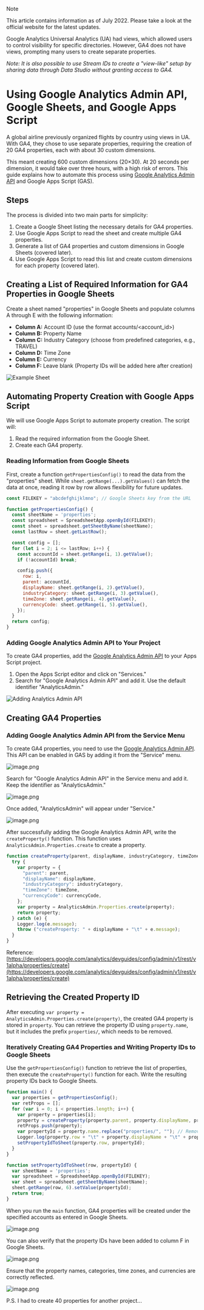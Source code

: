 
> [!NOTE]
> This article contains information as of July 2022. Please take a look at the official website for the latest updates.


Google Analytics Universal Analytics (UA) had views, which allowed users to control visibility for specific directories. However, GA4 does not have views, prompting many users to create separate properties.

*Note: It is also possible to use Stream IDs to create a "view-like" setup by sharing data through Data Studio without granting access to GA4.*

# Using Google Analytics Admin API, Google Sheets, and Google Apps Script
A global airline previously organized flights by country using views in UA. With GA4, they chose to use separate properties, requiring the creation of 20 GA4 properties, each with about 30 custom dimensions.

This meant creating 600 custom dimensions (20×30). At 20 seconds per dimension, it would take over three hours, with a high risk of errors. This guide explains how to automate this process using [Google Analytics Admin API](https://developers.google.com/analytics/devguides/config/admin/v1) and Google Apps Script (GAS).

## Steps
The process is divided into two main parts for simplicity:
1. Create a Google Sheet listing the necessary details for GA4 properties.
2. Use Google Apps Script to read the sheet and create multiple GA4 properties.
3. Generate a list of GA4 properties and custom dimensions in Google Sheets (covered later).
4. Use Google Apps Script to read this list and create custom dimensions for each property (covered later).

## Creating a List of Required Information for GA4 Properties in Google Sheets
Create a sheet named "properties" in Google Sheets and populate columns A through E with the following information:

- **Column A:** Account ID (use the format accounts/<account_id>)
- **Column B:** Property Name
- **Column C:** Industry Category (choose from predefined categories, e.g., TRAVEL)
- **Column D:** Time Zone
- **Column E:** Currency
- **Column F:** Leave blank (Property IDs will be added here after creation)

![Example Sheet](https://qiita-image-store.s3.ap-northeast-1.amazonaws.com/0/3939399/b5638c3a-70b6-5e3b-8ee0-faffbbae33fc.png)

## Automating Property Creation with Google Apps Script
We will use Google Apps Script to automate property creation. The script will:
1. Read the required information from the Google Sheet.
2. Create each GA4 property.

### Reading Information from Google Sheets
First, create a function `getPropertiesConfig()` to read the data from the "properties" sheet. While `sheet.getRange(...).getValues()` can fetch the data at once, reading it row by row allows flexibility for future updates.

```javascript
const FILEKEY = "abcdefghijklmno"; // Google Sheets key from the URL

function getPropertiesConfig() {
  const sheetName = 'properties';
  const spreadsheet = SpreadsheetApp.openById(FILEKEY);
  const sheet = spreadsheet.getSheetByName(sheetName);
  const lastRow = sheet.getLastRow();

  const config = [];
  for (let i = 2; i <= lastRow; i++) {
    const accountId = sheet.getRange(i, 1).getValue();
    if (!accountId) break;

    config.push({
      row: i,
      parent: accountId,
      displayName: sheet.getRange(i, 2).getValue(),
      industryCategory: sheet.getRange(i, 3).getValue(),
      timeZone: sheet.getRange(i, 4).getValue(),
      currencyCode: sheet.getRange(i, 5).getValue(),
    });
  }
  return config;
}
```

### Adding Google Analytics Admin API to Your Project
To create GA4 properties, add the [Google Analytics Admin API](https://developers.google.com/analytics/devguides/config/admin/v1) to your Apps Script project.

1. Open the Apps Script editor and click on "Services."
2. Search for "Google Analytics Admin API" and add it. Use the default identifier "AnalyticsAdmin."

![Adding Analytics Admin API](https://qiita-image-store.s3.ap-northeast-1.amazonaws.com/0/3939399/038914bf-94ad-991e-9a97-b16770d11720.png)


## Creating GA4 Properties
### Adding Google Analytics Admin API from the Service Menu
To create GA4 properties, you need to use the [Google Analytics Admin API](https://developers.google.com/analytics/devguides/config/admin/v1). This API can be enabled in GAS by adding it from the "Service" menu.

![image.png](https://qiita-image-store.s3.ap-northeast-1.amazonaws.com/0/3939399/038914bf-94ad-991e-9a97-b16770d11720.png)

Search for "Google Analytics Admin API" in the Service menu and add it. Keep the identifier as "AnalyticsAdmin."

![image.png](https://qiita-image-store.s3.ap-northeast-1.amazonaws.com/0/3939399/1796c3f3-48d6-399b-45a7-6da77174c070.png)

Once added, "AnalyticsAdmin" will appear under "Service."

![image.png](https://qiita-image-store.s3.ap-northeast-1.amazonaws.com/0/3939399/05f7ed81-06e2-0021-57ac-754e035e48dd.png)

After successfully adding the Google Analytics Admin API, write the `createProperty()` function. This function uses `AnalyticsAdmin.Properties.create` to create a property.

```javascript
function createProperty(parent, displayName, industryCategory, timeZone, currencyCode) {
  try {
    var property = {
      "parent": parent,
      "displayName": displayName,
      "industryCategory": industryCategory,
      "timeZone": timeZone,
      "currencyCode": currencyCode,
    };
    var property = AnalyticsAdmin.Properties.create(property);
    return property;
  } catch (e) {
    Logger.log(e.message);
    throw ("createProperty: " + displayName + "\t" + e.message);
  }
}
```

Reference: [https://developers.google.com/analytics/devguides/config/admin/v1/rest/v1alpha/properties/create](https://developers.google.com/analytics/devguides/config/admin/v1/rest/v1alpha/properties/create)

## Retrieving the Created Property ID
After executing `var property = AnalyticsAdmin.Properties.create(property)`, the created GA4 property is stored in `property`. You can retrieve the property ID using `property.name`, but it includes the prefix `properties/`, which needs to be removed.

### Iteratively Creating GA4 Properties and Writing Property IDs to Google Sheets
Use the `getPropertiesConfig()` function to retrieve the list of properties, then execute the `createProperty()` function for each. Write the resulting property IDs back to Google Sheets.

```javascript
function main() {
  var properties = getPropertiesConfig();
  var retProps = [];
  for (var i = 0; i < properties.length; i++) {
    var property = properties[i];
    property = createProperty(property.parent, property.displayName, property.industryCategory, property.timeZone, property.currencyCode);
    retProps.push(property);
    var propertyId = property.name.replace("properties/", ""); // Remove "properties/" from the property ID
    Logger.log(property.row + "\t" + property.displayName + "\t" + propertyId);
    setPropertyIdToSheet(property.row, propertyId);
  }
}

function setPropertyIdToSheet(row, propertyId) {
  var sheetName = 'properties';
  var spreadsheet = SpreadsheetApp.openById(FILEKEY);
  var sheet = spreadsheet.getSheetByName(sheetName);
  sheet.getRange(row, 6).setValue(propertyId);
  return true;
}
```

When you run the `main` function, GA4 properties will be created under the specified accounts as entered in Google Sheets.

![image.png](https://qiita-image-store.s3.ap-northeast-1.amazonaws.com/0/3939399/3627b4e7-d185-2ab6-31af-54f6ff2f25db.png)

You can also verify that the property IDs have been added to column F in Google Sheets.

![image.png](https://qiita-image-store.s3.ap-northeast-1.amazonaws.com/0/3939399/6f6e356a-7289-9a4d-5f63-150ef7eaa6e1.png)

Ensure that the property names, categories, time zones, and currencies are correctly reflected.

![image.png](https://qiita-image-store.s3.ap-northeast-1.amazonaws.com/0/3939399/5c7d30f9-97e5-c2e1-d4fe-b298ef4541ee.png)

P.S. I had to create 40 properties for another project...
